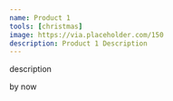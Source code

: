 ```yaml
---
name: Product 1
tools: [christmas]
image: https://via.placeholder.com/150
description: Product 1 Description
---
```


description

by now

